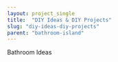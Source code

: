 ```yaml
---
layout: project_single
title:  "DIY Ideas & DIY Projects"
slug: "diy-ideas-diy-projects"
parent: "bathroom-island"
---
```

Bathroom Ideas